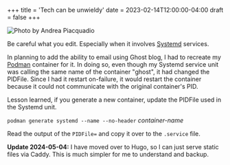 +++
title = 'Tech can be unwieldy'
date = 2023-02-14T12:00:00-04:00
draft = false
+++

![Photo by Andrea Piacquadio](/images/blogs/pexels-olly-3777572.jpg "Photo by Andrea Piacquadio: https://www.pexels.com/photo/man-showing-distress-3777572/")

Be careful what you edit. Especially when it involves [Systemd](https://en.m.wikipedia.org/wiki/Systemd) services.

In planning to add the ability to email using Ghost blog, I had to recreate my [Podman](https://podman.io) container for it. In doing so, even though my Systemd service unit was calling the same name of the container "ghost", it had changed the PIDFile. Since I had it restart on-failure, it would restart the container because it could not communicate with the original container's PID.

Lesson learned, if you generate a new container, update the PIDFile used in the Systemd unit.

`podman generate systemd --name --no-header` *container-name*

Read the output of the `PIDFile=` and copy it over to the `.service` file.

**Update 2024-05-04:** I have moved over to Hugo, so I can just serve static files via Caddy. This is much simpler for me to understand and backup.
